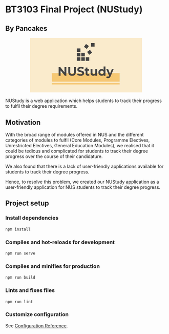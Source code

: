 # BT3103 Final Project (NUStudy)
## By Pancakes
<p align="center">
  <img src="public/assets/nustudy.JPG" width="350" title="hover text">
</p>

NUStudy is a web application which helps students to track their progress to fulfil their degree requirements.

## Motivation
With the broad range of modules offered in NUS and the different categories of modules to fulfil (Core Modules, Programme Electives, Unrestricted Electives, General Education Modules), we realised that it could be tedious and complicated for students to track their degree progress over the course of their candidature.

We also found that there is a lack of user-friendly applications available for students to track their degree progress.

Hence, to resolve this problem, we created our NUStudy application as a user-friendly application for NUS students to track their degree progress.

## Project setup
### Install dependencies
```
npm install
```

### Compiles and hot-reloads for development
```
npm run serve
```

### Compiles and minifies for production
```
npm run build
```

### Lints and fixes files
```
npm run lint
```

### Customize configuration
See [Configuration Reference](https://cli.vuejs.org/config/).
